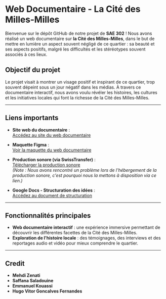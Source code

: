 # Web Documentaire - La Cité des Milles-Milles

Bienvenue sur le dépôt GitHub de notre projet de **SAE 302** ! Nous avons réalisé un web documentaire sur **la Cité des Milles-Milles**, dans le but de mettre en lumière un aspect souvent négligé de ce quartier : sa beauté et ses aspects positifs, malgré les difficultés et les stéréotypes souvent associés à ces lieux.

## Objectif du projet

Le projet visait à montrer un visage positif et inspirant de ce quartier, trop souvent dépeint sous un jour négatif dans les médias. À travers ce documentaire interactif, nous avons voulu révéler les histoires, les cultures et les initiatives locales qui font la richesse de la Cité des Milles-Milles.

---

## Liens importants

- **Site web du documentaire** :  
  [Accédez au site du web documentaire](https://lesmillesmilles.vercel.app/index.html)
  
- **Maquette Figma** :  
  [Voir la maquette du web documentaire](https://www.figma.com/design/MhCHC5fll2bjdtWqkYKHni/MAQUETTE-WEBDOC-302-LA-CITE-DES-MILLES-MILLES?node-id=0-1&t=LOjBH7LqALnqgA4r-1)
  
- **Production sonore (via SwissTransfer)** :  
  [Télécharger la production sonore](https://www.swisstransfer.com/d/83239159-0162-4e88-8110-5ee868d32fdf)  
  *(Note : Nous avons rencontré un problème lors de l'hébergement de la production sonore, c'est pourquoi nous la mettons à disposition via ce lien.)*

- **Google Docs - Structuration des idées** :  
  [Accédez au document de structuration](https://docs.google.com/document/d/1c7XiSjhx-Q7xbQuY9dCf9wpeI48ruHoS-217ciLG12M/edit?usp=sharing)

---

## Fonctionnalités principales

- **Web documentaire interactif** : une expérience immersive permettant de découvrir les différentes facettes de la Cité des Milles-Milles.
- **Exploration de l'histoire locale** : des témoignages, des interviews et des reportages audio et vidéo pour mieux comprendre le quartier.

---

## Credit
- **Mehdi Zenati** 
- **Saffana Saladouine**
- **Emmanuel Kouassi**
- **Hugo Vitor Goncalves Fernandes**

